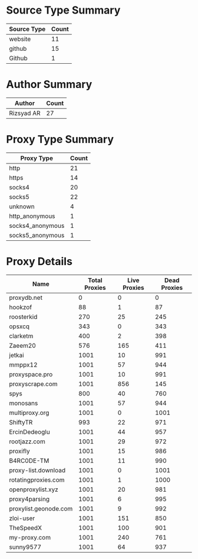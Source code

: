 # Source Type Summary

| Source Type | Count |
|-------------|-------|
| website | 11 |
| github | 15 |
| Github | 1 |


# Author Summary

| Author | Count |
|--------|-------|
| Rizsyad AR | 27 |


# Proxy Type Summary

| Proxy Type | Count |
|------------|-------|
| http | 21 |
| https | 14 |
| socks4 | 20 |
| socks5 | 22 |
| unknown | 4 |
| http_anonymous | 1 |
| socks4_anonymous | 1 |
| socks5_anonymous | 1 |


# Proxy Details

| Name | Total Proxies | Live Proxies | Dead Proxies |
|------|---------------|--------------|---------------|
| proxydb.net | 0 | 0 | 0 |
| hookzof | 88 | 1 | 87 |
| roosterkid | 270 | 25 | 245 |
| opsxcq | 343 | 0 | 343 |
| clarketm | 400 | 2 | 398 |
| Zaeem20 | 576 | 165 | 411 |
| jetkai | 1001 | 10 | 991 |
| mmppx12 | 1001 | 57 | 944 |
| proxyspace.pro | 1001 | 10 | 991 |
| proxyscrape.com | 1001 | 856 | 145 |
| spys | 800 | 40 | 760 |
| monosans | 1001 | 57 | 944 |
| multiproxy.org | 1001 | 0 | 1001 |
| ShiftyTR | 993 | 22 | 971 |
| ErcinDedeoglu | 1001 | 44 | 957 |
| rootjazz.com | 1001 | 29 | 972 |
| proxifly | 1001 | 15 | 986 |
| B4RC0DE-TM | 1001 | 11 | 990 |
| proxy-list.download | 1001 | 0 | 1001 |
| rotatingproxies.com | 1001 | 1 | 1000 |
| openproxylist.xyz | 1001 | 20 | 981 |
| proxy4parsing | 1001 | 6 | 995 |
| proxylist.geonode.com | 1001 | 9 | 992 |
| zloi-user | 1001 | 151 | 850 |
| TheSpeedX | 1001 | 100 | 901 |
| my-proxy.com | 1001 | 240 | 761 |
| sunny9577 | 1001 | 64 | 937 |
